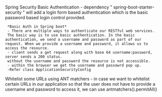 Spring Security Basic Authentication
     - dependency " spring-boot-starter-security " will add a login form based authentication which is the basic password based login control
     provided.
     
     *Basic Auth in Spring boot*
     - There are multiple ways to authenticate our RESTful web services. 
     The basic way is to use basic authentication. In the basic authentication, we send a username and password as part of our request. When we provide a username and password, it allows us to access the resource.
     - client sends a get request along with base 64 username:password, server sends a 200 status.
     without the username and password the resource is not accessible.
     - within the browser we get the username and passowrd pop up.
     -Refer class ApplicationSecurityConfig
     
     
Whitelist some URLs using ANT matchers
     - in case we want to whitelist certain URLs in our application so that the user does not have to provide a username 
     and password to access it, we can use antmatchers().permitAll()
     
     
     
     
     
     
     